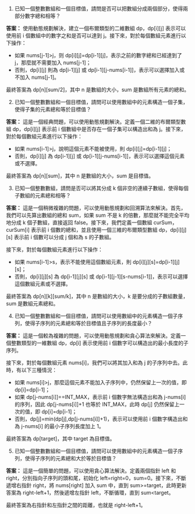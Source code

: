 

1. 已知一個整數數組和一個目標值，請問是否可以把數組分成兩個部分，使得兩部分數字總和相等？

**答案：** 使用動態規劃解決，建立一個布爾類型的二維數組 dp，dp[i][j] 表示可以使用前 i 個數組中的數字之和是否可以達到 j。接下來，對於每個數組元素進行以下操作：

- 如果 nums[j-1]>j，则 dp[i][j]=dp[i-1][j]，表示之前的數字總和已經達到了 j，那麼就不需要加入 nums[j-1]；
- 否則，dp[i][j] 則為 dp[i-1][j] 或 dp[i-1][j-nums[i-1]]，表示可以選擇加入或不加入 nums[j-1]。

最終答案為 dp[n][sum/2]，其中 n 是數組的大小，sum 是數組所有元素的總和。

2. 已知一個整數數組和一個目標值，請問可以使用數組中的元素構造一個子集，使得子集的元素總和等於目標值？

**答案：** 這是一個經典問題，可以使用動態規劃解決。定義一個二維的布爾類型數組 dp，dp[i][j] 表示前 i 個數組中是否存在一個子集可以構造出和為 j。接下來，對於每個數組元素進行以下操作：

- 如果 nums[i-1]>j，說明這個元素不能被使用，則 dp[i][j]=dp[i-1][j]；
- 否則，dp[i][j] 為 dp[i-1][j] 或 dp[i-1][j-nums[i-1]]，表示可以選擇這個元素或不選擇。

最終答案為 dp[n][sum]，其中 n 是數組的大小，sum 是目標值。

3. 已知一個整數數組，請問是否可以將其分成 k 個非空的連續子數組，使得每個子數組的元素總和相等？

**答案：** 這是一個稍微複雜的問題，可以使用動態規劃和回溯算法來解決。首先，我們可以先算出數組的總和 sum，如果 sum 不是 k 的倍數，那麼就不能完全平均地分成 k 個子數組，直接返回 false。接下來，我們定義一個數組 curSum，curSum[i] 表示前 i 個數的總和，並且使用一個三維的布爾類型數組 dp，dp[i][j][s] 表示前 i 個數可以分成 j 個和為 s 的子數組。

接下來，對於每個數組元素進行以下操作：

- 如果 nums[i-1]>s，表示不能使用這個數組元素，則 dp[i][j][s]=dp[i-1][j][s]；
- 否則，dp[i][j][s] 為 dp[i-1][j][s] 或 dp[i-1][j-1][s-nums[i-1]]，表示可以選擇這個數組元素或不選擇。

最終答案為 dp[n][k][sum/k]，其中 n 是數組的大小，k 是要分成的子數組數量，sum 是數組元素總和。

4. 已知一個整數數組和一個目標值，請問可以使用數組中的元素構造一個子序列，使得子序列的元素總和等於目標值且子序列的長度最小？

**答案：** 這是一個較為複雜的問題，可以使用動態規劃和貪心算法來解決。定義一個整數類型的一維數組 dp，dp[i] 表示使用前 i 個數字可以構造出的最小長度的子序列。

接下來，對於每個數組元素 nums[i]，我們可以將其加入和為 j 的子序列中去。此時，有以下三種情況：

- 如果 nums[i]>j，那麼這個元素不能加入子序列中，仍然保留上一次的值，即 dp[i]=dp[i-1]；
- 如果 dp[j-nums[i]]==INT_MAX，表示前 i 個數字無法構造出和為 j-nums[i] 的序列，因此 dp[j-nums[i]]+1 也等於 INT_MAX，此時 dp[j] 仍然保留上一次的值，即 dp[i]=dp[i-1]；
- 否則，dp[j]=min(dp[j],dp[j-nums[i]]+1)，表示可以使用前 i 個數字構造出和為 j-nums[i] 的最小子序列長度加上 1。

最終答案為 dp[target]，其中 target 為目標值。

5. 已知一個整數數組和一個目標值，請問可以使用數組中的元素構造一個子序列，使得子序列的元素總和大於等於目標值？

**答案：** 這是一個簡單的問題，可以使用貪心算法解決。定義兩個指針 left 和 right，分別指向子序列的頭和尾，初始化 left=right=0，sum=0。接下來，不斷遞增右指針 right，將 nums[right] 加入 sum 中，直到 sum>=target，此時更新答案為 right-left+1，然後遞增左指針 left，不斷循環，直到 sum<target。

最終答案為右指針和左指針之間的距離，也就是 right-left+1。